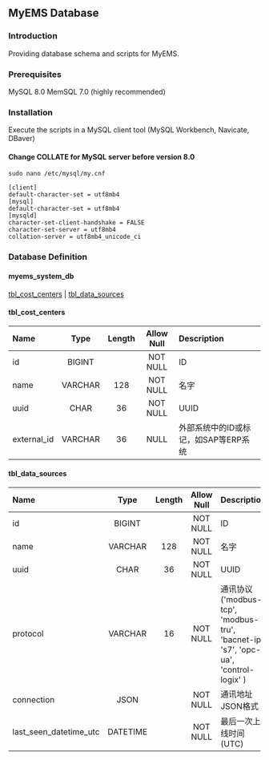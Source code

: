 ## MyEMS Database

### Introduction

Providing database schema and scripts for MyEMS.


### Prerequisites

MySQL 8.0
MemSQL 7.0 (highly recommended)


### Installation

Execute  the scripts in a MySQL client tool (MySQL Workbench, Navicate, DBaver)

#### Change COLLATE for MySQL server before version 8.0
```
sudo nano /etc/mysql/my.cnf
```
```
[client]
default-character-set = utf8mb4
[mysql]
default-character-set = utf8mb4
[mysqld]
character-set-client-handshake = FALSE
character-set-server = utf8mb4
collation-server = utf8mb4_unicode_ci
```

### Database Definition

#### myems_system_db
[tbl_cost_centers](#tbl_cost_centers) | [tbl_data_sources](#tbl_data_sources)

#### tbl_cost_centers

| Name      | Type     | Length     | Allow Null | Description
| :---          |    :----:   |  :----:       |  :----:       |     :---         |
| id            |   BIGINT    |             | NOT NULL | ID
| name      | VARCHAR |     128    | NOT NULL   | 名字
| uuid       | CHAR         | 36          | NOT NULL  | UUID
| external_id   | VARCHAR | 36 |    NULL | 外部系统中的ID或标记，如SAP等ERP系统


#### tbl_data_sources

| Name      | Type     | Length     | Allow Null | Description
| :---          |    :----:   |  :----:       |  :----:       |     :---         |
| id            |   BIGINT    |              | NOT NULL | ID
| name      | VARCHAR |     128    | NOT NULL | 名字
| uuid       | CHAR         | 36          | NOT NULL | UUID
| protocol   | VARCHAR | 16        | NOT NULL | 通讯协议 ('modbus-tcp', 'modbus-tru', 'bacnet-ip', 's7', 'opc-ua', 'control-logix' )
| connection   | JSON |   |  NOT NULL | 通讯地址 JSON格式
| last_seen_datetime_utc   | DATETIME |   |  NOT NULL | 最后一次上线时间(UTC)
